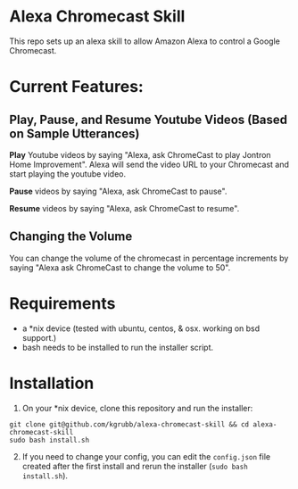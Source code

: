 Alexa Chromecast Skill
===

This repo sets up an alexa skill to allow Amazon Alexa to control a Google Chromecast.

# Current Features:

## Play, Pause, and Resume Youtube Videos (Based on Sample Utterances)

__Play__ Youtube videos by saying "Alexa, ask ChromeCast to play Jontron Home Improvement".
Alexa will send the video URL to your Chromecast and start playing the youtube video.

__Pause__ videos by saying "Alexa, ask ChromeCast to pause".

__Resume__ videos by saying "Alexa, ask ChromeCast to resume".

## Changing the Volume
You can change the volume of the chromecast in percentage increments by saying "Alexa ask ChromeCast to change the volume to 50".

# Requirements
  - a \*nix device (tested with ubuntu, centos, & osx. working on bsd support.)
  - bash needs to be installed to run the installer script.

# Installation
1. On your \*nix device, clone this repository and run the installer:
```
git clone git@github.com/kgrubb/alexa-chromecast-skill && cd alexa-chromecast-skill
sudo bash install.sh
```
2. If you need to change your config, you can edit the `config.json` file created
after the first install and rerun the installer (`sudo bash install.sh`).
